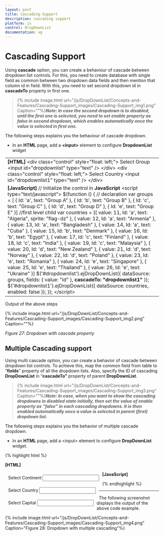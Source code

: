 ```yaml
---
layout: post
title: Cascading-Support
description: cascading support 
platform: js
control: DropDownList
documentation: ug
---
```


# Cascading Support 

Using **cascade** option, you can create a behaviour of cascade between dropdown list controls. For this, you need to create database with single field as common between two dropdown data fields and then mention that column id in field. With this, you need to set second dropdown id in **cascadeTo** property in first one. 


> {% include image.html url="/js/DropDownList/Concepts-and-Features/Cascading-Support_images/Cascading-Support_img1.png" Caption=""%}_**Note: In case the second dropdown is to disabled, until the first one is selected, you need to set enable property as false in second dropdown, which enables automatically once the value is selected in first one.**_ 


The following steps explains you the behaviour of cascade dropdown. 

* In an **HTML** page, add a **&lt;input&gt;** element to configure **DropdownList** widget


<table>
<tr>
<td>
<b>[HTML]  </b>    &lt;div class="control" style="float: left;"&gt;        <span class="txt">Select Group</span>        &lt;input id="dropdownlist" type="text" /&gt;    &lt;/div&gt;    &lt;div class="control" style="float: left;"&gt;        <span class="txt">Select Country</span>        &lt;input id="dropdownlist1" type="text" /&gt;    &lt;/div&gt;</td></tr>
<tr>
<td>
<b>[JavaScript]   </b>// Initialize the control in <b>JavaScript</b>   &lt;script type="text/javascript"&gt;        $(function () {            // declaration            var groups = [          { Id: 'a', text: "Group A" },          { Id: 'b', text: "Group B" },          { Id: 'c', text: "Group C" },          { Id: 'd', text: "Group D" },          { Id: 'e', text: "Group E" }]            //first level child            var countries = [{ value: 11, Id: 'a', text: "Algeria", sprite: "flag-dz" },           { value: 12, Id: 'a', text: "Armenia" },           { value: 13, Id: 'a', text: "Bangladesh" },           { value: 14, Id: 'a', text: "Cuba" },           { value: 15, Id: 'b', text: "Denmark" },           { value: 16, Id: 'b', text: "Egypt" },           { value: 17, Id: 'c', text: "Finland" },           { value: 18, Id: 'c', text: "India" },           { value: 19, Id: 'c', text: "Malaysia" },           { value: 20, Id: 'd', text: "New Zealand" },           { value: 21, Id: 'd', text: "Norway" },           { value: 22, Id: 'd', text: "Poland" },           { value: 23, Id: 'e', text: "Romania" },           { value: 24, Id: 'e', text: "Singapore" },           { value: 25, Id: 'e', text: "Thailand" },           { value: 26, Id: 'e', text: "Ukraine" }]            $('#dropdownlist').ejDropDownList({                dataSource: groups,                fields: { value: "Id" },                <b>cascadeTo: "dropdownlist1"</b>            });            $('#dropdownlist1').ejDropDownList({                dataSource: countries,                enabled: false            });        });    &lt;/script&gt;</td></tr>
</table>


Output of the above steps



{% include image.html url="/js/DropDownList/Concepts-and-Features/Cascading-Support_images/Cascading-Support_img2.png" Caption=""%}

_Figure 27: Dropdown with cascade property_  

## Multiple Cascading support

Using multi cascade option, you can create a behavior of cascade between dropdown list controls. To achieve this, map the common field from table to “**fields**” property of all the dropdown lists. Also, specify the ID of cascading **DropDownList** in “**cascadeTo”** property of parent **DropDownList**. 

> {% include image.html url="/js/DropDownList/Concepts-and-Features/Cascading-Support_images/Cascading-Support_img3.png" Caption=""%}_**Note: In case, when you want to show the cascading dropdowns in disabled state initially, then set the value of enable property as “false” in each cascading dropdowns. It is then enabled automatically once a value is selected in parent (first) dropdown list.**_

The following steps explains you the behavior of multiple cascade dropdown.

* In an **HTML** page, add a &lt;input&gt; element to configure **DropDownList** widget.



{% highlight html %}

**[HTML]**
<div class="control" style="float: left; padding:10px;">
    <span class="txt">Select Continent</span>
    <input id="groupsList" type="text" />
</div>
<div class="control" style="float: left; padding:10px;">
    <span class="txt">Select Country</span>
    <input id="countryList" type="text" />
</div>
<div class="control" style="float: left; padding:10px;">
    <span class="txt">Select Capital</span>
    <input id="capitalList" type="text" />
</div>

**[JavaScript]**
<script type="text/javascript">
    $(function () {
        // declaration
        var groups = [
        { parentId: 'a', text: "Africa" },
        { parentId: 'b', text: "Asia" },
        { parentId: 'c', text: "Europe" },
        { parentId: 'd', text: "North America" },
        { parentId: 'e', text: "South America" },
        { parentId: 'f', text: "Oceania" },
        { parentId: 'g', text: "Antarctica" }]
        //Countries List
        var countries = [
        { value: 11, parentId: 'a', text: "Algeria" },
        { value: 12, parentId: 'a', text: "Egypt" },
        { value: 13, parentId: 'b', text: "Armenia" },
        { value: 14, parentId: 'b', text: "Bangladesh" },
        { value: 15, parentId: 'b', text: "India" },
        { value: 16, parentId: 'c', text: "Denmark" },
        { value: 17, parentId: 'c', text: "Finland" },
        { value: 18, parentId: 'd', text: "Cuba" },
        { value: 19, parentId: 'd', text: "USA" },
        { value: 20, parentId: 'e', text: "Brazil" },
        { value: 21, parentId: 'e', text: "Peru" },
        { value: 22, parentId: 'f', text: "Australia" },
        { value: 23, parentId: 'f', text: "New Zealand" },
        { value: 24, parentId: 'g', text: "French Southern" },
        { value: 25, parentId: 'g', text: "South Georgia" }]
        //Capital List
        var capital = [
        { value: 111, parentId: 'a', text: "Algiers" },
        { value: 112, parentId: 'a', text: "Cairo" },
        { value: 113, parentId: 'b', text: "Yerevan" },
        { value: 114, parentId: 'b', text: "Dhaka" },
        { value: 115, parentId: 'b', text: "New Delhi" },
        { value: 116, parentId: 'c', text: "Copenhagen" },
        { value: 117, parentId: 'c', text: "Helsinki" },
        { value: 118, parentId: 'd', text: "Havana" },
        { value: 119, parentId: 'd', text: "Washington, D.C." },
        { value: 120, parentId: 'e', text: "Brasília" },
        { value: 121, parentId: 'e', text: "Lima" },
        { value: 122, parentId: 'f', text: "Canberra" },
        { value: 123, parentId: 'f', text: "Wellington" },
        { value: 124, parentId: 'g', text: "Alfred Faure" },
        { value: 125, parentId: 'g', text: "King Edward Point" }]
        $('#groupsList').ejDropDownList({
            dataSource: groups,
            fields: { value: "parentId" },
**cascadeTo: 'countryList,capitalList'**
        });
        $('#countryList').ejDropDownList({
            dataSource: countries,
            fields: { value: "parentId" },
            enabled:false
        });
        $('#capitalList').ejDropDownList({
dataSource: capital,
fields: { value: "parentId" },
            enabled:false
        });
    });
</script>


{% endhighlight %}

****

The following screenshot displays the output of the above code example.

{% include image.html url="/js/DropDownList/Concepts-and-Features/Cascading-Support_images/Cascading-Support_img4.png" Caption="Figure 28: Dropdown with multiple cascading"%}

